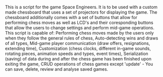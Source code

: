 This is a script for the game Space Engineers. It is to be used with a custom made chessboard that uses a set of projectors for displaying the game.
The chessboard additionally comes with a set of buttons that allow for performing chess moves as well as LCD's and their coresponding buttons that allow the users to change settings and perform mid-game operations.
This script is capable of:
Performing chess moves made by the users only when they follow the general rules of chess,
Auto-detecting wins and draws of all types,
Mid-game player communication (draw offers, resignations, extending time),
Customization (chess clocks, different in-game sounds, rotating pieces, animation speeds and types, event times),
Serialization (saving) of data during and after the chess game has been finished upon exiting the game,
CRUD operations of chess games except 'update' - You can save, delete, review and analyse saved games.



